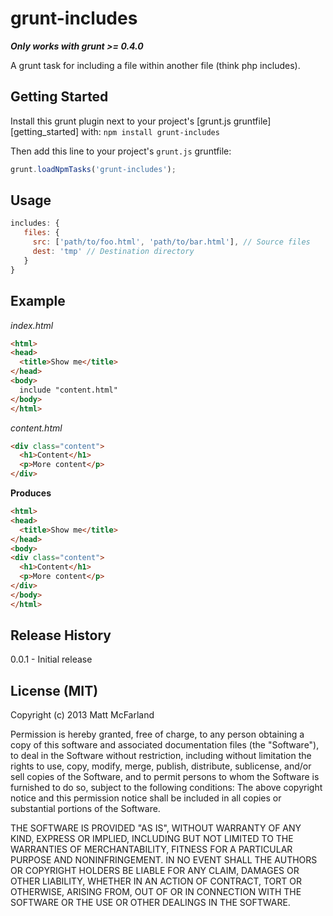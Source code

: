 # grunt-includes
***Only works with grunt >= 0.4.0***

A grunt task for including a file within another file (think php includes).

## Getting Started
Install this grunt plugin next to your project's [grunt.js gruntfile][getting_started] with: `npm install grunt-includes`

Then add this line to your project's `grunt.js` gruntfile:

```javascript
grunt.loadNpmTasks('grunt-includes');
```

## Usage
```javascript
includes: {
   files: {
     src: ['path/to/foo.html', 'path/to/bar.html'], // Source files
     dest: 'tmp' // Destination directory
   }
}
```

## Example
*index.html*
```html
<html>
<head>
  <title>Show me</title>
</head>
<body>
  include "content.html"
</body>
</html>
```
*content.html*
```html
<div class="content">
  <h1>Content</h1>
  <p>More content</p>
</div>
```
**Produces**
```html
<html>
<head>
  <title>Show me</title>
</head>
<body>
<div class="content">
  <h1>Content</h1>
  <p>More content</p>
</div> 
</body>
</html>
```

## Release History
0.0.1 - Initial release

## License (MIT)
Copyright (c) 2013 Matt McFarland  

Permission is hereby granted, free of charge, to any person obtaining a copy of this software and associated documentation files (the "Software"), to deal in the Software without restriction, including without limitation the rights to use, copy, modify, merge, publish, distribute, sublicense, and/or sell copies of the Software, and to permit persons to whom the Software is furnished to do so, subject to the following conditions: The above copyright notice and this permission notice shall be included in all copies or substantial portions of the Software.

THE SOFTWARE IS PROVIDED "AS IS", WITHOUT WARRANTY OF ANY KIND, EXPRESS OR IMPLIED, INCLUDING BUT NOT LIMITED TO THE WARRANTIES OF MERCHANTABILITY, FITNESS FOR A PARTICULAR PURPOSE AND NONINFRINGEMENT. IN NO EVENT SHALL THE AUTHORS OR COPYRIGHT HOLDERS BE LIABLE FOR ANY CLAIM, DAMAGES OR OTHER LIABILITY, WHETHER IN AN ACTION OF CONTRACT, TORT OR OTHERWISE, ARISING FROM, OUT OF OR IN CONNECTION WITH THE SOFTWARE OR THE USE OR OTHER DEALINGS IN THE SOFTWARE.
